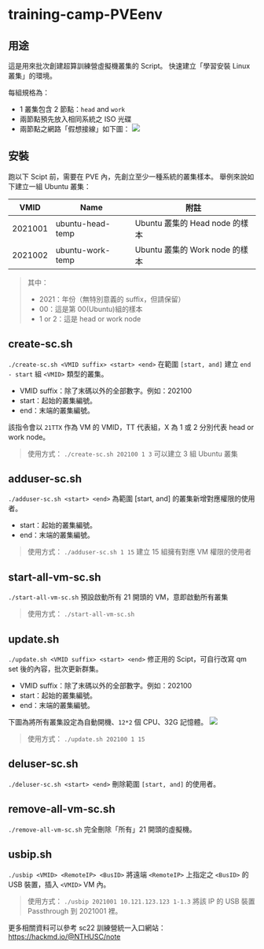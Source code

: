 # training-camp-PVEenv

## 用途
這是用來批次創建超算訓練營虛擬機叢集的 Script。
快速建立「學習安裝 Linux 叢集」的環境。

每組規格為：
- 1 叢集包含 2 節點：`head` and `work`
- 兩節點預先放入相同系統之 ISO 光碟
- 兩節點之網路「假想接線」如下圖：
![](https://i.imgur.com/d608wU1.png)

## 安裝
跑以下 Scipt 前，需要在 PVE 內，先創立至少一種系統的叢集樣本。
舉例來說如下建立一組 Ubuntu 叢集：

| VMID | Name | 附註 |
| -------- | -------- | -------- |
| 2021001 | ubuntu-head-temp|Ubuntu 叢集的 Head node 的樣本 |
| 2021002 | ubuntu-work-temp|Ubuntu 叢集的 Work node 的樣本 |
> 其中：
> - 2021：年份（無特別意義的 suffix，但請保留）
> - 00：這是第 00(Ubuntu)組的樣本
> - 1 or 2：這是 head or work node


## create-sc.sh
`./create-sc.sh <VMID suffix> <start> <end>`
在範圍 `[start, and]` 建立 `end - start` 組 `<VMID>` 類型的叢集。

- VMID suffix：除了末碼以外的全部數字。例如：202100
- start：起始的叢集編號。
- end：末端的叢集編號。

該指令會以 `21TTX` 作為 VM 的 VMID，TT 代表組，X 為 1 或 2 分別代表 head or work node。

>使用方式：
`./create-sc.sh 202100 1 3` 可以建立 3 組 Ubuntu 叢集


## adduser-sc.sh 
`./adduser-sc.sh <start> <end>`
為範圍 [start, and] 的叢集新增對應權限的使用者。

- start：起始的叢集編號。
- end：末端的叢集編號。

>使用方式：
`./adduser-sc.sh 1 15` 建立 15 組擁有對應 VM 權限的使用者

## start-all-vm-sc.sh

`./start-all-vm-sc.sh`
預設啟動所有 21 開頭的 VM，意即啟動所有叢集

>使用方式：
`./start-all-vm-sc.sh`

## update.sh
`./update.sh <VMID suffix> <start> <end>`
修正用的 Scipt，可自行改寫 qm set 後的內容，批次更新群集。

- VMID suffix：除了末碼以外的全部數字。例如：202100
- start：起始的叢集編號。
- end：末端的叢集編號。

下圖為將所有叢集設定為自動開機、`12*2` 個 CPU、32G 記憶體。
![](https://i.imgur.com/CDm6XUt.png)

>使用方式：
`./update.sh 202100 1 15`

## deluser-sc.sh
`./deluser-sc.sh <start> <end>`
刪除範圍 `[start, and]` 的使用者。

## remove-all-vm-sc.sh
`./remove-all-vm-sc.sh`
完全刪除「所有」21 開頭的虛擬機。

## usbip.sh
`./usbip <VMID> <RemoteIP> <BusID>`
將遠端 `<RemoteIP>` 上指定之 `<BusID>` 的 USB 裝置，插入 `<VMID>` VM 內。

>使用方式：
`./usbip 2021001 10.121.123.123 1-1.3` 將該 IP 的 USB 裝置 Passthrough 到 2021001 裡。

更多相關資料可以參考 sc22 訓練營統一入口網站：
https://hackmd.io/@NTHUSC/note


